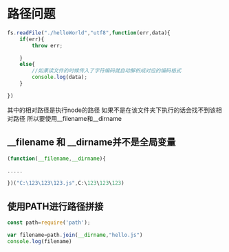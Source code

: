 # 路径问题

``` javascript
fs.readFile("./helloWorld","utf8",function(err,data){
    if(err){
        throw err;

    }
    else{
        //如果读文件的时候传入了字符编码就自动解析成对应的编码格式
        console.log(data);
    }

})
```
其中的相对路径是执行node的路径
如果不是在该文件夹下执行的话会找不到该相对路径
所以要使用__filename和__dirname


## __filename 和 __dirname并不是全局变量
```javascript
(function(__filename,__dirname){

.....

})("C:\123\123\123.js",C:\123\123\123)
```

## 使用PATH进行路径拼接
``` javascript
const path=require('path');

var filename=path.join(__dirname,"hello.js")
console.log(filename)
```